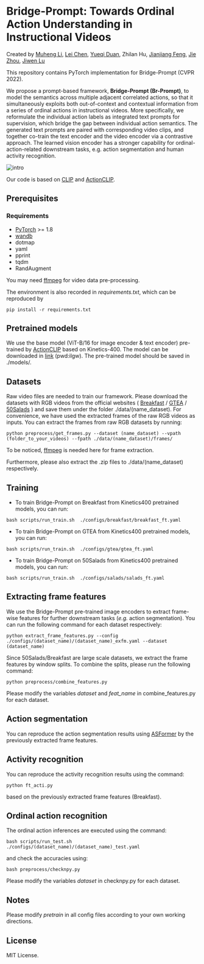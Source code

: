 # Bridge-Prompt: Towards Ordinal Action Understanding in Instructional Videos

Created by [Muheng Li](https://ttlmh.github.io/), [Lei Chen](http://ivg.au.tsinghua.edu.cn/people/Lei_Chen/), [Yueqi Duan](https://duanyueqi.github.io/), Zhilan Hu, [Jianjiang Feng](https://scholar.google.com/citations?user=qlcjuzcAAAAJ&hl=en), [Jie Zhou](https://scholar.google.com/citations?user=6a79aPwAAAAJ&hl=en&authuser=1), [Jiwen Lu](https://scholar.google.com/citations?user=TN8uDQoAAAAJ&hl=en&authuser=1)


This repository contains PyTorch implementation for Bridge-Prompt (CVPR 2022).

We propose a prompt-based framework, **Bridge-Prompt (Br-Prompt)**, to model the semantics across multiple adjacent correlated actions, so that it simultaneously exploits both out-of-context and contextual information from a series of ordinal actions in instructional videos. More specifically, we reformulate the individual action labels as integrated text prompts for supervision, which bridge the gap between individual action semantics. The generated text prompts are paired with corresponding video clips, and together co-train the text encoder and the video encoder via a contrastive approach. The learned vision encoder has a stronger capability for ordinal-action-related downstream tasks, e.g. action segmentation and human activity recognition.

![intro](pipeline.gif)

Our code is based on [CLIP](https://github.com/openai/CLIP) and [ActionCLIP](https://github.com/sallymmx/ActionCLIP).

## Prerequisites

### Requirements

- [PyTorch](https://pytorch.org/) >= 1.8
- [wandb](https://wandb.ai/)
- dotmap
- yaml
- pprint
- tqdm
- RandAugment

You may need [ffmpeg](https://www.ffmpeg.org/) for video data pre-processing.

The environment is also recorded in *requirements.txt*, which can be reproduced by

```
pip install -r requirements.txt
```



## Pretrained models
We use the base model (ViT-B/16 for image encoder & text encoder) pre-trained by [ActionCLIP](https://github.com/sallymmx/ActionCLIP) based on Kinetics-400. The model can be downloaded in [link](https://pan.baidu.com/s/1Gdz8f1AwBKcbX61-qI2qxQ) (pwd:ilgw). The pre-trained model should be saved in ./models/.



## Datasets

Raw video files are needed to train our framework. Please download the datasets with RGB videos from the official websites ( [Breakfast](https://serre-lab.clps.brown.edu/resource/breakfast-actions-dataset/) / [GTEA](https://cbs.ic.gatech.edu/fpv/) / [50Salads](https://cvip.computing.dundee.ac.uk/datasets/foodpreparation/50salads/) ) and save them under the folder ./data/(name_dataset). For convenience, we have used the extracted frames of the raw RGB videos as inputs. You can extract the frames from raw RGB datasets by running:

```
python preprocess/get_frames.py --dataset (name_dataset) --vpath (folder_to_your_videos) --fpath ./data/(name_dataset)/frames/
```

To be noticed, [ffmpeg](https://www.ffmpeg.org/) is needed here for frame extraction.

Furthermore, please also extract the .zip files to ./data/(name_dataset) respectively.



## Training

- To train Bridge-Prompt on Breakfast from Kinetics400 pretrained models, you can run:
```
bash scripts/run_train.sh  ./configs/breakfast/breakfast_ft.yaml
```
- To train Bridge-Prompt on GTEA from Kinetics400 pretrained models, you can run:

```
bash scripts/run_train.sh  ./configs/gtea/gtea_ft.yaml
```

- To train Bridge-Prompt on 50Salads from Kinetics400 pretrained models, you can run:

```
bash scripts/run_train.sh  ./configs/salads/salads_ft.yaml
```



## Extracting frame features

We use the Bridge-Prompt pre-trained image encoders to extract frame-wise features for further downstream tasks (*e.g.* action segmentation). You can run the following command for each dataset respectively:

```
python extract_frame_features.py --config ./configs/(dataset_name)/(dataset_name)_exfm.yaml --dataset (dataset_name)
```

Since 50Salads/Breakfast are large scale datasets, we extract the frame features by window splits. To combine the splits, please run the following command:

```
python preprocess/combine_features.py
```

Please modify the variables *dataset* and *feat_name* in combine_features.py for each dataset.



## Action segmentation

You can reproduce the action segmentation results using [ASFormer](https://github.com/ChinaYi/ASFormer) by the previously extracted frame features.



## Activity recognition

You can reproduce the activity recognition results using the command:

```
python ft_acti.py
```

based on the previously extracted frame features (Breakfast).



## Ordinal action recognition

The ordinal action inferences are executed using the command:

```
bash scripts/run_test.sh  ./configs/(dataset_name)/(dataset_name)_test.yaml
```

and check the accuracies using:

```
bash preprocess/checknpy.py
```

Please modify the variables *dataset* in checknpy.py for each dataset.



## Notes

Please modify *pretrain* in all config files according to your own working directions.

## License

MIT License.

